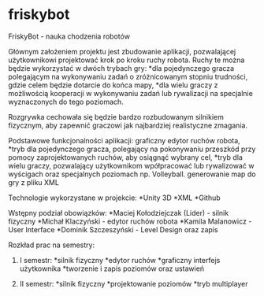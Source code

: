 # friskybot

FriskyBot - nauka chodzenia robotów

Głównym założeniem projektu jest zbudowanie aplikacji, pozwalającej użytkownikowi projektować krok po kroku ruchy robota. Ruchy te można będzie wykorzystać w dwóch trybach gry: 
  *dla pojedynczego gracza polegającym na wykonywaniu zadań o zróżnicowanym  stopniu  trudności, gdzie celem będzie dotarcie do końca mapy,
  *dla wielu graczy z możliwością kooperacji w wykonywaniu zadań lub rywalizacji na specjalnie wyznaczonych do tego poziomach. 

Rozgrywka cechowała się będzie bardzo rozbudowanym silnikiem fizycznym, aby zapewnić graczowi jak najbardziej realistyczne zmagania.


Podstawowe funkcjonalności aplikacji:
graficzny edytor ruchów robota,
  *tryb dla pojedynczego gracza, polegający na pokonywaniu przeszkód przy pomocy zaprojektowanych ruchów, aby osiągnąć wybrany cel,
  *tryb dla wielu graczy, pozwalający użytkownikom wpółpracować lub rywalizować w wyścigach oraz specjalnych poziomach np. Volleyball.
generowanie map do gry z pliku XML


Technologie wykorzystane w projekcie:
  *Unity 3D
  *XML
  *Github 


Wstępny podział obowiązków:
  *Maciej Kołodziejczak (Lider) - silnik fizyczny
  *Michał Klaczyński - edytor ruchów robota
  *Kamila Malanowicz - User Interface
  *Dominik Szczeszyński - Level Design oraz zapis




Rozkład prac na semestry:
1. I semestr:
  *silnik fizyczny
  *edytor ruchów
  *graficzny interfejs użytkownika
  *tworzenie i zapis poziomów oraz ustawień


2. II semestr:
  *silnik fizyczny
  *projektowanie poziomów
  *tryb multiplayer
